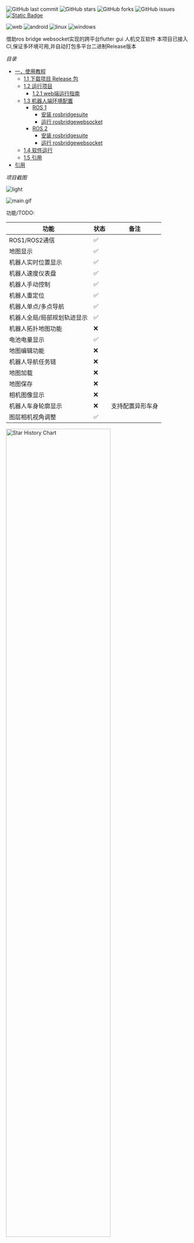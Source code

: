 ![GitHub last commit](https://img.shields.io/github/last-commit/chengyangkj/ROS_Flutter_Gui_App?style=flat-square)
![GitHub stars](https://img.shields.io/github/stars/chengyangkj/ROS_Flutter_Gui_App?style=flat-square)
![GitHub forks](https://img.shields.io/github/forks/chengyangkj/ROS_Flutter_Gui_App?style=flat-square)
![GitHub issues](https://img.shields.io/github/issues/chengyangkj/ROS_Flutter_Gui_App?style=flat-square)
<a href="http://qm.qq.com/cgi-bin/qm/qr?_wv=1027&k=mvzoO6tJQtu0ZQYa_itHW7JrT0i4OCdK&authKey=exOT53pUpRG85mwuSMstWKbLlnrme%2FEuJE0Rt%2Fw6ONNvfHqftoWMay03mk1Qi7yv&noverify=0&group_code=797497206">
<img alt="Static Badge" src="https://img.shields.io/badge/QQ%e7%be%a4-797497206-purple">
</a>

![web](https://github.com/chengyangkj/ROS_Flutter_Gui_App/actions/workflows/web_build.yaml/badge.svg)
![android](https://github.com/chengyangkj/ROS_Flutter_Gui_App/actions/workflows/android_build.yaml/badge.svg)
![linux](https://github.com/chengyangkj/ROS_Flutter_Gui_App/actions/workflows/linux_build.yaml/badge.svg)
![windows](https://github.com/chengyangkj/ROS_Flutter_Gui_App/actions/workflows/windows_build.yaml/badge.svg)

借助ros bridge websocket实现的跨平台flutter gui 人机交互软件
本项目已接入CI,保证多环境可用,并自动打包多平台二进制Release版本

*目录* 
<!-- TOC -->

- [一，使用教程](#一使用教程)
    - [1.1 下载项目 Release 包](#11-下载项目-release-包)
    - [1.2 运行项目](#12-运行项目)
        - [1.2.1 web端运行指南](#121-web端运行指南)
    - [1.3 机器人端环境配置](#13-机器人端环境配置)
        - [ROS 1](#ros-1)
            - [安装 rosbridgesuite](#安装-rosbridgesuite)
            - [运行 rosbridgewebsocket](#运行-rosbridgewebsocket)
        - [ROS 2](#ros-2)
            - [安装 rosbridgesuite](#安装-rosbridgesuite)
            - [运行 rosbridgewebsocket](#运行-rosbridgewebsocket)
    - [1.4 软件运行](#14-软件运行)
    - [1.5 引用](#15-引用)
- [引用](#引用)

<!-- /TOC -->


*项目截图*

![light](./doc/image/white.png)

![main.gif](./doc/image/main.gif)


功能/TODO:
  
| 功能                        | 状态 | 备注                 |
| --------------------------- | ---- | -------------------- |
| ROS1/ROS2通信               | ✅    |                      |
| 地图显示           | ✅    |                      |
| 机器人实时位置显示          | ✅    |                      |
| 机器人速度仪表盘            | ✅     |                      |
| 机器人手动控制              | ✅    |                      |
| 机器人重定位                | ✅    |                      |
| 机器人单点/多点导航         |  ✅    |                      |
| 机器人全局/局部规划轨迹显示 | ✅    |                      |
| 机器人拓扑地图功能          | ❌    |                      |
| 电池电量显示                | ✅     |                      |
| 地图编辑功能                | ❌    |                      |
| 机器人导航任务链            |❌    |               |
| 地图加载                    | ❌    |                      |
| 地图保存                    | ❌    |                      |
| 相机图像显示                | ❌    |  |
| 机器人车身轮廓显示          | ❌    | 支持配置异形车身     |
| 图层相机视角调整          | ✅     |      |

  <picture>
    <source media="(prefers-color-scheme: dark)" srcset="https://api.star-history.com/svg?repos=chengyangkj/Ros_Flutter_Gui_App&type=Timeline&theme=dark" />
    <source media="(prefers-color-scheme: light)" srcset="https://api.star-history.com/svg?repos=chengyangkj/Ros_Flutter_Gui_App&type=Timeline" />
    <img alt="Star History Chart" src="https://api.star-history.com/svg?repos=chengyangkj/Ros_Flutter_Gui_App&type=Timeline" width="75%" />
  </picture>

# 一，使用教程
## 1.1 下载项目 Release 包

从[Release界面](https://github.com/chengyangkj/ROS_Flutter_Gui_App/releases) 下载所需要的对应环境的版本（windows，linux，web，android）

## 1.2 运行项目

解压下载的压缩包，APP端下载后即可运行，web端运行时需要借助网站服务器这里介绍下web端使用：

### 1.2.1 web端运行指南

从[Release界面](https://github.com/chengyangkj/ROS_Flutter_Gui_App/releases)下载最新的web端版本(ros_flutter_gui_app_web.tar.gz)  
解压到本地，借助Apache等网站服务器部署即可  

进入压缩包目录：
```shell
cd ros_flutter_gui_app_web
```
我这里采用python的来搭建一个简单的网站服务器：

```shell
python -m http.server 8000
```
由于这里指定的端口为8000，在google浏览器(其他浏览器未测试，可能出现空白界面问题)输入`本机ip:8000`即可访问站点

## 1.3 机器人端环境配置

软件借助ros bridge websocket实现与ros之间的通信，因此需要先在自己的机器人系统上安装ros bridget websocket并运行，这里区分ros1 与 ros2分别介绍安装教程
 
### ROS 1

#### 安装 rosbridge_suite

1. **确保已安装 ROS 1**（例如：ROS Melodic 或 ROS Noetic）。如果没有，请参考 [ROS 安装指南](http://wiki.ros.org/ROS/Installation) 进行安装。

2. **安装 `rosbridge_suite` 包**：

   ```bash
   sudo apt-get install ros-<your-ros-distro>-rosbridge-suite
   ```

   将 `<your-ros-distro>` 替换为你的 ROS 版本，例如 `melodic` 或 `noetic`。

#### 运行 rosbridge_websocket

1. **启动 ROS 核心**：

   ```bash
   roscore
   ```

2. **在新的终端中，启动 rosbridge_websocket 节点**：

   ```bash
   roslaunch rosbridge_server rosbridge_websocket.launch
   ```

3. **验证 rosbridge_websocket 是否正在运行**：

   打开浏览器，导航到 `http://localhost:9090`，如果连接成功，说明 WebSocket 服务器已启动并运行。

### ROS 2

#### 安装 rosbridge_suite

1. **确保已安装 ROS 2**（例如：ROS Foxy、Galactic 或 Humble）。如果没有，请参考 [ROS 2 安装指南](https://docs.ros.org/en/foxy/Installation.html) 进行安装。

2. **安装 `rosbridge_suite` 包**：

   ```bash
   sudo apt-get install ros-<your-ros2-distro>-rosbridge-suite
   ```

   将 `<your-ros2-distro>` 替换为你的 ROS 2 版本，例如 `foxy`、`galactic` 或 `humble`。

3. **在每个新的终端会话中，source 你的 ROS 2 环境**：

   ```bash
   source /opt/ros/<your-ros2-distro>/setup.bash
   ```

#### 运行 rosbridge_websocket

1. **在新的终端中，启动 rosbridge_websocket 节点**：

   ```bash
   ros2 launch rosbridge_server rosbridge_websocket_launch.xml
   ```

2. **验证 rosbridge_websocket 是否正在运行**：

   打开浏览器，导航到 `http://localhost:9090`，如果连接成功，说明 WebSocket 服务器已启动并运行。

## 1.4 软件运行

打开软件，进行topic设置：

![setting_button](./doc/image/setting_button.png)

设置界面：
![setting_button](./doc/image/setting_list.png)

配置说明
|配置名|消息类型|说明|
|---|---|---|
|battery_topic|sensor_msgs/BatteryState|机器人电池电量的topic，软件订阅 |
|mapTopic|nav_msgs/OccupancyGrid|机器人地图话题名，软件订阅 |
|laserTopic|sensor_msgs/LaserScan| 激光话题名，软件订阅|
|localPathTopic|nav_msgs/Path|机器人局部路径话题名，软件订阅 |
|globalPathTopic|nav_msgs/Path|机器人全局路径话题名，软件订阅 |
|odomTopic|nav_msgs/Odometry|机器人里程计话题名，软件订阅 |
|relocTopic|geometry_msgs/PoseWithCovarianceStamped|机器人重定位topic名，软件发布 |
|navGoalTopic|geometry_msgs/PoseStamped|机器人导航目标点话题名，软件发布 |
|SpeedCtrlTopic|geometry_msgs/Twist|机器人速度控制话题名，软件发布|
|maxVx|double|软件手动控制时最大vx速度 |
|maxVydouble|软件手动控制时最大vy速度 |
|maxVw|double|软件手动控制时最大vw速度 |
|mapFrameName|string|地图坐标系tf fram名|
|baseLinkFrameName|string|机器人底盘坐标系tf fram名|

设置完成后，点击connect按钮，连接到rosbridge_websocket，连接成功后，软件会自动订阅设置的topic，并显示topic的数据：

## 1.5 引用

设置完成后，点击connect按钮，连接到rosbridge_websocket，连接成功后，软件会自动订阅设置的topic，并显示topic的数据：
![connect](./images/connect.png)


# 引用

- 部分UI界面效果参考自[ros_navigation_command_app](https://github.com/Rongix/ros_navigation_command_app)，仅参考UI显示效果，本仓库的代码的实现均为原创
- [roslibdart](https://pub.dev/packages/roslibdart)，实现flutter 中的ros bridge websocket的通信，借助此库可以直接与ros进行端对端通信
- [matrix_gesture_detector](https://pub.dev/packages/matrix_gesture_detector) 软件的手势识别在此pub包的基础上做更改